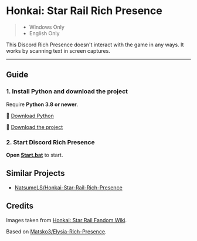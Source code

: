 # Honkai: Star Rail Rich Presence

> - Windows Only
> - English Only

This Discord Rich Presence doesn't interact with the game in any ways. It works by scanning text in screen captures.

-----

## Guide

### 1. Install Python and download the project

Require **Python 3.8 or newer**.

🐍 [Download Python](https://www.python.org/downloads)

📁 [Download the project](https://github.com/NatsumeLS/Honkai-Star-Rail-Rich-Presence/archive/refs/heads/main.zip)

### 2. Start Discord Rich Presence

**Open [Start.bat](Start.bat)** to start.

## Similar Projects

- [NatsumeLS/Honkai-Star-Rail-Rich-Presence](https://github.com/NatsumeLS/Honkai-Star-Rail-Rich-Presence)

## Credits

Images taken from [Honkai: Star Rail Fandom Wiki](https://honkai-star-rail.fandom.com/).

Based on [Matsko3/Elysia-Rich-Presence](https://github.com/Matsko3/Elysia-Rich-Presence).
